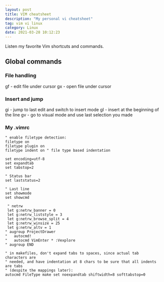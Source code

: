 ```yaml
---
layout: post
title: VIM cheatsheet
description: "My personal vi cheatsheet"
tag: vim vi linux
category: Linux
date: 2021-03-28 10:12:23
---
```

Listen my favorite Vim shortcuts and commands.

## Global commands

### File handling
gf - edit file under cursor
gx - open file under cursor

### Insert and jump
gi - jump to last edit and switch to insert mode 
gI - insert at the beginning of the line
gv - go to visual mode and use last selection you made

### My .vimrc

```vimrc
" enable filetype detection:
filetype on
filetype plugin on
filetype indent on " file type based indentation

set encoding=utf-8
set expandtab
set tabstop=2

" Status bar
set laststatus=2

" Last line
set showmode
set showcmd

 " netrw
 let g:netrw_banner = 0
 let g:netrw_liststyle = 3
 let g:netrw_browse_split = 4
 let g:netrw_winsize = 25
 let g:netrw_altv = 1
" augroup ProjectDrawer
"   autocmd!
"   autocmd VimEnter * :Vexplore
" augroup END

" in makefiles, don't expand tabs to spaces, since actual tab characters are
" needed, and have indentation at 8 chars to be sure that all indents are tabs
" (despite the mappings later):
autocmd FileType make set noexpandtab shiftwidth=8 softtabstop=0
```

